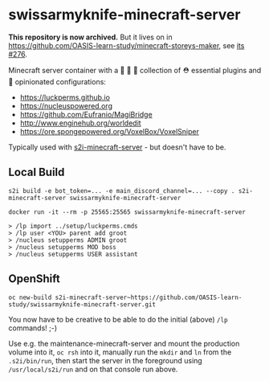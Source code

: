 # swissarmyknife-minecraft-server

**This repository is now archived.** But it lives on in https://github.com/OASIS-learn-study/minecraft-storeys-maker, see [its #276](https://github.com/OASIS-learn-study/minecraft-storeys-maker/issues/276).

Minecraft server container with a :purse: :briefcase: :handbag: collection of ⛑️  essential plugins and :beginner: opinionated configurations:

* https://luckperms.github.io
* https://nucleuspowered.org
* https://github.com/Eufranio/MagiBridge
* http://www.enginehub.org/worldedit
* https://ore.spongepowered.org/VoxelBox/VoxelSniper

Typically used with [s2i-minecraft-server](https://github.com/vorburger/s2i-minecraft-server/) - but doesn't have to be.


## Local Build

    s2i build -e bot_token=... -e main_discord_channel=... --copy . s2i-minecraft-server swissarmyknife-minecraft-server

    docker run -it --rm -p 25565:25565 swissarmyknife-minecraft-server

    > /lp import ../setup/luckperms.cmds
    > /lp user <YOU> parent add groot
    > /nucleus setupperms ADMIN groot
    > /nucleus setupperms MOD boss
    > /nucleus setupperms USER assistant

## OpenShift

    oc new-build s2i-minecraft-server~https://github.com/OASIS-learn-study/swissarmyknife-minecraft-server.git

You now have to be creative to be able to do the initial (above) `/lp` commands! ;-)

Use e.g. the maintenance-minecraft-server and mount the production volume into it, `oc rsh` into it,
manually run the `mkdir` and `ln` from the `.s2i/bin/run`, then start the server in the foreground
using `/usr/local/s2i/run` and on that console run above.
